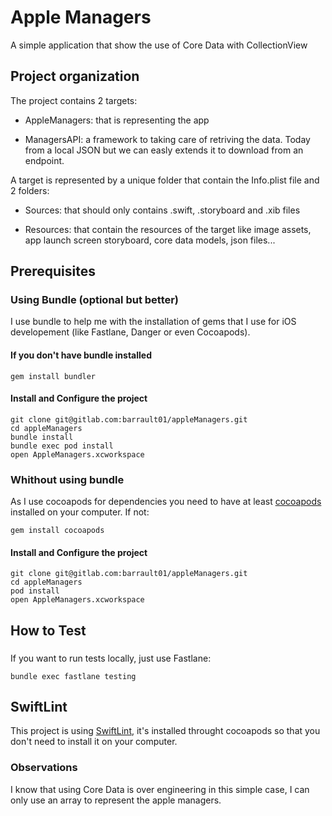 # Apple Managers
A simple application that show the use of Core Data with CollectionView

## Project organization

The project contains 2 targets:

 - AppleManagers: that is representing the app 

 - ManagersAPI: a framework to taking care of retriving the data. Today from a local JSON but we can easly extends it to download from an endpoint.


A target is represented by a unique folder that contain the Info.plist file and 2 folders:

 - Sources: that should only contains .swift, .storyboard and .xib files

 - Resources: that contain the resources of the target like image assets, app launch screen storyboard, core data models, json files...


## Prerequisites

### Using Bundle (optional but better)


I use bundle to help me with the installation of gems that I use for iOS developement (like Fastlane, Danger or even Cocoapods).

#### If you don't have bundle installed

```
gem install bundler
```

#### Install and Configure the project
```
git clone git@gitlab.com:barrault01/appleManagers.git
cd appleManagers
bundle install
bundle exec pod install
open AppleManagers.xcworkspace
```

### Whithout using bundle

As I use cocoapods for dependencies you need to have at least [cocoapods](https://cocoapods.org/) installed on your computer. If not: 

```
gem install cocoapods
```

#### Install and Configure the project
```
git clone git@gitlab.com:barrault01/appleManagers.git
cd appleManagers
pod install
open AppleManagers.xcworkspace
```

## How to Test

###
If you want to run tests locally, just use Fastlane:

```
bundle exec fastlane testing
```



## SwiftLint

This project is using [SwiftLint](https://github.com/realm/SwiftLint), it's installed throught cocoapods so that you don't need to install it on your computer. 



### Observations

I know that using Core Data is over engineering in this simple case, I can only use an array to represent the apple managers. 